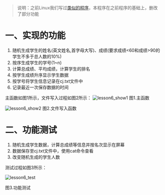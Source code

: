 > 说明：之前Linux我们写过[类似的程序](https://github.com/ZHJ0125/Linux_Class/tree/master/lesson10)，本程序在之前程序的基础上，删改了部分功能

# 一、实现的功能

1. 随机生成学生的姓名(英文姓名,首字母大写)、成绩(要求成绩<60和成绩>90的学生不多于总人数的10%)
2. 按序生成学生的学号(1~n)
3. 计算总成绩、平均成绩，计算学生的排名
4. 按学生成绩升序显示学生数据
5. 按学号将学生信息记录在cj.txt文件中
6. 记录最近一次保存数据的时间

主函数如图1所示，文件写入过程如图2所示：
![lesson6_show1](https://zhj0125.oss-cn-shanghai.aliyuncs.com/Class/lesson6_show1.png)
图1.主函数

![lesson6_show2](https://zhj0125.oss-cn-shanghai.aliyuncs.com/Class/lesson6_show2.png)
图2.文件写入函数

# 二、功能测试

1. 随机生成学生数据，计算总成绩等信息并按名次显示在屏幕
2. 数据保存至cj.txt文件中，使用cat命令查看
3. 改变随机生成的学生人数

测试过程如图3所示：

![lesson6_test](https://zhj0125.oss-cn-shanghai.aliyuncs.com/Class/lesson6_test.jpg)

图3.功能测试